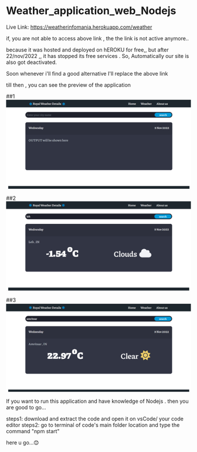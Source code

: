 # Weather_application_web_Nodejs

Live Link:
https://weatherinfomania.herokuapp.com/weather

if, you are not able to access above link , the the link is not active anymore..

because it was hosted and deployed on hEROKU for free,, but after 22/nov/2022 ,, it has stopped its free services . So, Automatically our site is also got deactivated.

Soon whenever i'll find a good alternative I'll replace the above link

till then , you can see the preview of the application

##1
![](readImages/ss1.png)

##2
![](readImages/ss2.png)

##3
![](readImages/ss3.png)


If you want to run this application and have knowledge of Nodejs . then you are good to go...

steps1: download and extract the code and open it on vsCode/ your code editor
steps2: go to terminal of code's main folder location and type the command 
        "npm start"
        
here u go...😊

